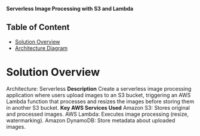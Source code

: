 **Serverless Image Processing with S3 and Lambda**

## Table of Content

- [Solution Overview](#solution-overview)
- [Architecture Diagram](#architecture-diagram)




# Solution Overview
Architecture: Serverless
**Description**
Create a serverless image processing application where users upload images to an S3 bucket, triggering an AWS Lambda function that processes and resizes the images before storing them in another S3 bucket.
**Key AWS Services Used**
Amazon S3: Stores original and processed images.
AWS Lambda: Executes image processing (resize, watermarking).
Amazon DynamoDB: Store metadata about uploaded images.


